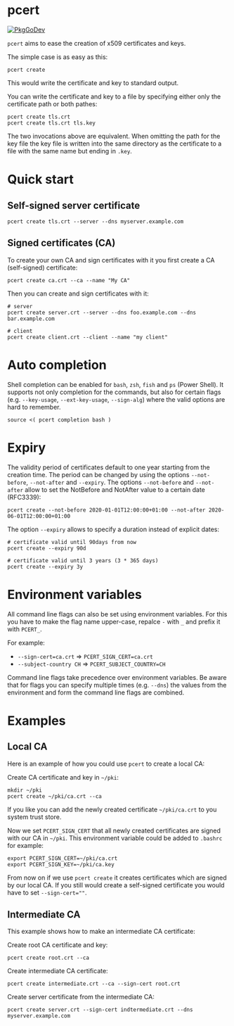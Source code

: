 # pcert
[![PkgGoDev](https://pkg.go.dev/badge/github.com/dvob/pcert)](https://pkg.go.dev/github.com/dvob/pcert)

`pcert` aims to ease the creation of x509 certificates and keys.

The simple case is as easy as this:
```
pcert create
```

This would write the certificate and key to standard output.

You can write the certificate and key to a file by specifying either only the certificate path or both pathes:
```
pcert create tls.crt
pcert create tls.crt tls.key
```

The two invocations above are equivalent. When omitting the path for the key file the key file is written into the same directory as the certificate to a file with the same name but ending in `.key`.

# Quick start
## Self-signed server certificate
```
pcert create tls.crt --server --dns myserver.example.com
```

## Signed certificates (CA)
To create your own CA and sign certificates with it you first create a CA (self-signed) certificate:
```
pcert create ca.crt --ca --name "My CA"
```

Then you can create and sign certificates with it:
```
# server
pcert create server.crt --server --dns foo.example.com --dns bar.example.com

# client
pcert create client.crt --client --name "my client"
```

# Auto completion
Shell completion can be enabled for `bash`, `zsh`, `fish` and `ps` (Power Shell). It supports not only completion for the commands, but also for certain flags (e.g. `--key-usage`, `--ext-key-usage`, `--sign-alg`) where the valid options are hard to remember.
```shell
source <( pcert completion bash )
```

# Expiry
The validity period of certificates default to one year starting from the creation time.
The period can be changed by using the options `--not-before`, `--not-after` and `--expiry`.
The options `--not-before` and `--not-after` allow to set the NotBefore and NotAfter value to a certain date (RFC3339):
```shell
pcert create --not-before 2020-01-01T12:00:00+01:00 --not-after 2020-06-01T12:00:00+01:00
```

The option `--expiry` allows to specify a duration instead of explicit dates:
```shell
# certificate valid until 90days from now
pcert create --expiry 90d

# certificate valid until 3 years (3 * 365 days)
pcert create --expiry 3y
```

# Environment variables
All command line flags can also be set using environment variables.
For this you have to make the flag name upper-case, repalce `-` with `_` and prefix it with `PCERT_`.

For example:
* `--sign-cert=ca.crt` => `PCERT_SIGN_CERT=ca.crt`
* `--subject-country CH` => `PCERT_SUBJECT_COUNTRY=CH`

Command line flags take precedence over environment variables.
Be aware that for flags you can specify multiple times (e.g. `--dns`) the values from the environment and form the command line flags are combined.

# Examples
## Local CA
Here is an example of how you could use `pcert` to create a local CA:

Create CA certificate and key in `~/pki`:
```shell
mkdir ~/pki
pcert create ~/pki/ca.crt --ca
```

If you like you can add the newly created certificate `~/pki/ca.crt` to you system trust store.

Now we set `PCERT_SIGN_CERT` that all newly created certificates are signed with our CA in `~/pki`. This environment variable could be added to `.bashrc` for example:
```shell
export PCERT_SIGN_CERT=~/pki/ca.crt
export PCERT_SIGN_KEY=~/pki/ca.key
```

From now on if we use `pcert create` it creates certificates which are signed by our local CA.
If you still would create a self-signed certificate you would have to set `--sign-cert=""`.

## Intermediate CA
This example shows how to make an intermediate CA certificate:

Create root CA certificate and key:
```shell
pcert create root.crt --ca
```

Create intermediate CA certificate:
```shell
pcert create intermediate.crt --ca --sign-cert root.crt
```

Create server certificate from the intermediate CA:
```shell
pcert create server.crt --sign-cert indtermediate.crt --dns myserver.example.com
```
